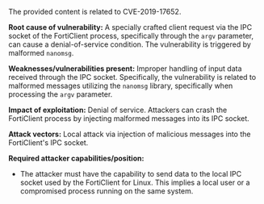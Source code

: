 The provided content is related to CVE-2019-17652.

**Root cause of vulnerability:** A specially crafted client request via the IPC socket of the FortiClient process, specifically through the `argv` parameter, can cause a denial-of-service condition. The vulnerability is triggered by malformed `nanomsg`.

**Weaknesses/vulnerabilities present:** Improper handling of input data received through the IPC socket. Specifically, the vulnerability is related to malformed messages utilizing the `nanomsg` library, specifically when processing the `argv` parameter.

**Impact of exploitation:** Denial of service. Attackers can crash the FortiClient process by injecting malformed messages into its IPC socket.

**Attack vectors:** Local attack via injection of malicious messages into the FortiClient's IPC socket.

**Required attacker capabilities/position:**
- The attacker must have the capability to send data to the local IPC socket used by the FortiClient for Linux. This implies a local user or a compromised process running on the same system.